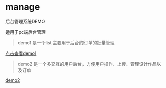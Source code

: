 # manage
后台管理系统DEMO

适用于pc端后台管理

> demo1 是一个list 主要用于后台的订单的批量管理

[点击查看demo1](http://semfeng.com/works/expoManage/managehtml/index.html)

> demo2 是一个多交互的用户后台，方便用户操作、上传、管理设计作品以及订单

[demo2](http://semfeng.com/works/expoManage/shangHtml/index.html)
